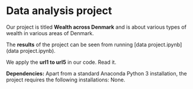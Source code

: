 # Data analysis project

Our project is titled **Wealth across Denmark** and is about various types of wealth in various areas of Denmark.

The **results** of the project can be seen from running [data project.ipynb](data project.ipynb).

We apply the **url1 to url5** in our code. Read it.

**Dependencies:** Apart from a standard Anaconda Python 3 installation, the project requires the following installations:
None.
